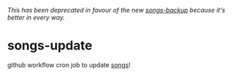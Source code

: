 *This has been deprecated in favour of the new [songs-backup](https://github.com/realcyguy/songs-backup) because it's better in every way.*

# songs-update

github workflow cron job to update [songs](https://github.com/realcyguy/songs)!
